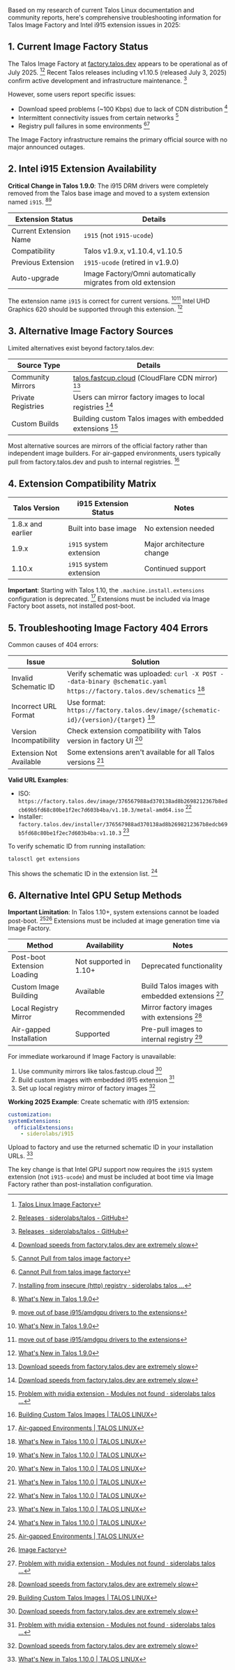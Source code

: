 Based on my research of current Talos Linux documentation and community reports, here's comprehensive troubleshooting information for Talos Image Factory and Intel i915 extension issues in 2025:

## 1. Current Image Factory Status

The Talos Image Factory at [factory.talos.dev](https://factory.talos.dev) appears to be operational as of July 2025. [^1][^2] Recent Talos releases including v1.10.5 (released July 3, 2025) confirm active development and infrastructure maintenance. [^2]

However, some users report specific issues:
- Download speed problems (~100 Kbps) due to lack of CDN distribution [^3]
- Intermittent connectivity issues from certain networks [^4]
- Registry pull failures in some environments [^4][^5]

The Image Factory infrastructure remains the primary official source with no major announced outages.

## 2. Intel i915 Extension Availability

**Critical Change in Talos 1.9.0**: The i915 DRM drivers were completely removed from the Talos base image and moved to a system extension named ```i915```. [^6][^7]

| Extension Status | Details |
|-----------------|---------|
| Current Extension Name | ```i915``` (not ```i915-ucode```) |
| Compatibility | Talos v1.9.x, v1.10.4, v1.10.5 |
| Previous Extension | ```i915-ucode``` (retired in v1.9.0) |
| Auto-upgrade | Image Factory/Omni automatically migrates from old extension |

The extension name ```i915``` is correct for current versions. [^6][^7] Intel UHD Graphics 620 should be supported through this extension. [^6]

## 3. Alternative Image Factory Sources

Limited alternatives exist beyond factory.talos.dev:

| Source Type | Details |
|-------------|---------|
| Community Mirrors | [talos.fastcup.cloud](https://talos.fastcup.cloud) (CloudFlare CDN mirror) [^3] |
| Private Registries | Users can mirror factory images to local registries [^8] |
| Custom Builds | Building custom Talos images with embedded extensions [^9] |

Most alternative sources are mirrors of the official factory rather than independent image builders. For air-gapped environments, users typically pull from factory.talos.dev and push to internal registries. [^10]

## 4. Extension Compatibility Matrix

| Talos Version | i915 Extension Status | Notes |
|---------------|----------------------|-------|
| 1.8.x and earlier | Built into base image | No extension needed |
| 1.9.x | ```i915``` system extension | Major architecture change |
| 1.10.x | ```i915``` system extension | Continued support |

**Important**: Starting with Talos 1.10, the ```.machine.install.extensions``` configuration is deprecated. [^11] Extensions must be included via Image Factory boot assets, not installed post-boot.

## 5. Troubleshooting Image Factory 404 Errors

Common causes of 404 errors:

| Issue | Solution |
|-------|---------|
| Invalid Schematic ID | Verify schematic was uploaded: ```curl -X POST --data-binary @schematic.yaml https://factory.talos.dev/schematics``` [^12] |
| Incorrect URL Format | Use format: ```https://factory.talos.dev/image/{schematic-id}/{version}/{target}``` [^12] |
| Version Incompatibility | Check extension compatibility with Talos version in factory UI [^12] |
| Extension Not Available | Some extensions aren't available for all Talos versions [^12] |

**Valid URL Examples**:
- ISO: ```https://factory.talos.dev/image/376567988ad370138ad8b2698212367b8edcb69b5fd68c80be1f2ec7d603b4ba/v1.10.3/metal-amd64.iso``` [^12]
- Installer: ```factory.talos.dev/installer/376567988ad370138ad8b2698212367b8edcb69b5fd68c80be1f2ec7d603b4ba:v1.10.3``` [^12]

To verify schematic ID from running installation:
```bash
talosctl get extensions
```
This shows the schematic ID in the extension list. [^12]

## 6. Alternative Intel GPU Setup Methods

**Important Limitation**: In Talos 1.10+, system extensions cannot be loaded post-boot. [^11][^13] Extensions must be included at image generation time via Image Factory.

| Method | Availability | Notes |
|--------|-------------|-------|
| Post-boot Extension Loading | Not supported in 1.10+ | Deprecated functionality |
| Custom Image Building | Available | Build Talos images with embedded extensions [^9] |
| Local Registry Mirror | Recommended | Mirror factory images with extensions [^8] |
| Air-gapped Installation | Supported | Pre-pull images to internal registry [^10] |

For immediate workaround if Image Factory is unavailable:
1. Use community mirrors like talos.fastcup.cloud [^3]
2. Build custom images with embedded i915 extension [^9]
3. Set up local registry mirror of factory images [^8]

**Working 2025 Example**:
Create schematic with i915 extension:
```yaml
customization:
systemExtensions:
  officialExtensions:
    - siderolabs/i915
```

Upload to factory and use the returned schematic ID in your installation URLs. [^12]

The key change is that Intel GPU support now requires the ```i915``` system extension (not ```i915-ucode```) and must be included at boot time via Image Factory rather than post-installation configuration.

[^1]: [Talos Linux Image Factory](https://factory.talos.dev/#:~:text=The%20Talos,Talos%20Linux.)
[^2]: [Releases · siderolabs/talos - GitHub](https://github.com/siderolabs/talos/releases#:~:text=Talos%201.10.5,issues%20at)
[^3]: [Download speeds from factory.talos.dev are extremely slow](https://github.com/siderolabs/image-factory/issues/173#:~:text=When%20downloading,I%27m%20consi)
[^4]: [Cannot Pull from talos image factory](https://github.com/siderolabs/talos/issues/11219#:~:text=Bug%20Report,to%20factory.talos.dev)
[^5]: [Installing from insecure (http) registry · siderolabs talos ...](https://github.com/siderolabs/talos/discussions/11294#:~:text=Hello%2C%20I%27m,factory.talos.dev%20registry.)
[^6]: [What's New in Talos 1.9.0](https://www.talos.dev/v1.9/introduction/what-is-new/#:~:text=%23%20What%27s,the%20%60i9)
[^7]: [move out of base i915/amdgpu drivers to the extensions](https://github.com/siderolabs/talos/issues/9728#:~:text=With%20i915%2C,-%3E%20i915)
[^8]: [Download speeds from factory.talos.dev are extremely slow](https://github.com/siderolabs/image-factory/issues/173#:~:text=Since%20factory.talos.dev,Page%20Rules.)
[^9]: [Problem with nvidia extension - Modules not found · siderolabs talos ...](https://github.com/siderolabs/talos/discussions/9886#:~:text=Thank%20you,solved%20it.)
[^10]: [Building Custom Talos Images | TALOS LINUX](https://www.talos.dev/v1.10/advanced/building-images/#:~:text=Talos%20container,docker%20login%29.)
[^11]: [Air-gapped Environments | TALOS LINUX](https://www.talos.dev/v1.10/advanced/air-gapped/#:~:text=Launching%20Talos,specified%20endpoint.)
[^12]: [What's New in Talos 1.10.0 | TALOS LINUX](https://www.talos.dev/v1.10/introduction/what-is-new/#:~:text=System%20Extensions,in%20non)
[^13]: [Image Factory](https://www.talos.dev/v1.10/learn-more/image-factory/#:~:text=ta%3A%22mydata%22%20%60%60%60,Talos%20Linux)
[^14]: [Image Factory](https://www.talos.dev/v1.10/learn-more/image-factory/#:~:text=and%20a,schematic%29%20%3Chttps%3A//factory.talos.dev/image/376567988ad370138ad8)
[^15]: [Image Factory](https://www.talos.dev/v1.10/learn-more/image-factory/#:~:text=include%20every,Factory%20UI%5D%28https%3A//www.talos.dev/v1.10/)
[^16]: [Image Factory](https://www.talos.dev/v1.10/learn-more/image-factory/#:~:text=schematic%2C%20architecture,Talos%20Linux)
[^17]: [Image Factory](https://www.talos.dev/v1.10/learn-more/image-factory/#:~:text=provides%20a,the%20schematic)
[^18]: [System Extensions](https://www.talos.dev/v1.10/talos-guides/configuration/system-extensions/#:~:text=The%20document,Image%20Factory.)
[^19]: [Image Factory](https://www.talos.dev/v1.10/learn-more/image-factory/#:~:text=the%20ID,implementationdata%3A%22mydata%22%20%60%60)
